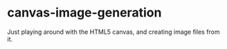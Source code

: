 # canvas-image-generation
Just playing around with the HTML5 canvas, and creating image files from it.
